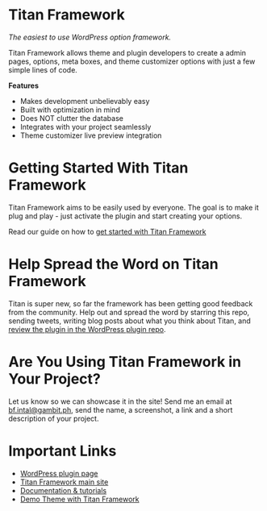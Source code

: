 Titan Framework
=======

*The easiest to use WordPress option framework.*

Titan Framework allows theme and plugin developers to create a admin pages, options, meta boxes, and theme customizer options with just a few simple lines of code.

**Features**
* Makes development unbelievably easy
* Built with optimization in mind
* Does NOT clutter the database
* Integrates with your project seamlessly
* Theme customizer live preview integration

Getting Started With Titan Framework
=====

Titan Framework aims to be easily used by everyone. The goal is to make it plug and play - just activate the plugin and start creating your options.

Read our guide on how to [get started with Titan Framework](http://wordpress.org/plugins/titan-framework/)

Help Spread the Word on Titan Framework
=====

Titan is super new, so far the framework has been getting good feedback from the community. Help out and spread the word by starring this repo, sending tweets, writing blog posts about what you think about Titan, and [review the plugin in the WordPress plugin repo](http://wordpress.org/support/view/plugin-reviews/titan-framework).

Are You Using Titan Framework in Your Project?
=====

Let us know so we can showcase it in the site! Send me an email at bf.intal@gambit.ph, send the name, a screenshot, a link and a short description of your project.

Important Links
=====

* [WordPress plugin page](http://wordpress.org/plugins/titan-framework/)
* [Titan Framework main site](http://www.titanframework.net)
* [Documentation & tutorials](http://www.titanframework.net/docs)
* [Demo Theme with Titan Framework](https://github.com/gambitph/Titan-Framework-Demo-Theme)





